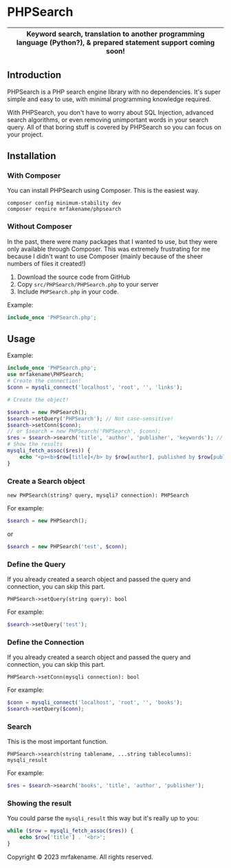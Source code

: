 # PHPSearch
| Keyword search, translation to another programming language (Python?), &amp; prepared statement support coming soon! |
| ---

## Introduction

PHPSearch is a PHP search engine library with no dependencies. It's super simple and easy to use, with minimal programming knowledge required.

With PHPSearch, you don't have to worry about SQL Injection, advanced search algorithms, or even removing unimportant words in your search query. All of that boring stuff is covered by PHPSearch so you can focus on your project.

## Installation

### With Composer

You can install PHPSearch using Composer. This is the easiest way.

```
composer config minimum-stability dev
composer require mrfakename/phpsearch
```

### Without Composer

In the past, there were many packages that I wanted to use, but they were only available through Composer. This was extremely frustrating for me because I didn't want to use Composer (mainly because of the sheer numbers of files it created!)

1. Download the source code from GitHub
2. Copy `src/PHPSearch/PHPSearch.php` to your server
3. Include `PHPSearch.php` in your code.

Example:

```php
include_once 'PHPSearch.php';
```
## Usage

Example:

```php
include_once 'PHPSearch.php';
use mrfakename\PHPSearch;
# Create the connection!
$conn = mysqli_connect('localhost', 'root', '', 'links');

# Create the object!

$search = new PHPSearch();
$search->setQuery('PHPSearch'); // Not case-sensitive!
$search->setConn($conn);
// or $search = new PHPSearch('PHPSearch', $conn);
$res = $search->search('title', 'author', 'publisher', 'keywords'); // Returns mysqli_result
# Show the results
mysqli_fetch_assoc($res)) {
    echo "<p><b>$row[title]</b> by $row[author], published by $row[publisher].</p>";
}
```

### Create a Search object
```
new PHPSearch(string? query, mysqli? connection): PHPSearch
```
For example:
```php
$search = new PHPSearch();
```
or
```php
$search = new PHPSearch('test', $conn);
```
### Define the Query
If you already created a search object and passed the query and connection, you can skip this part.
```
PHPSearch->setQuery(string query): bool
```
For example:
```php
$search->setQuery('test');
```
### Define the Connection
If you already created a search object and passed the query and connection, you can skip this part.
```
PHPSearch->setConn(mysqli connection): bool
```
For example:
```php
$conn = mysqli_connect('localhost', 'root', '', 'books');
$search->setQuery($conn);
```
### Search
This is the most important function.

```
PHPSearch->search(string tablename, ...string tablecolumns): mysqli_result
```
For example:
```php
$res = $search->search('books', 'title', 'author', 'publisher');
```
### Showing the result

You could parse the `mysqli_result` this way but it's really up to you:
```php
while ($row = mysqli_fetch_assoc($res)) {
    echo $row['title'] . '<br>';
}
```

Copyright &copy; 2023 mrfakename. All rights reserved.
